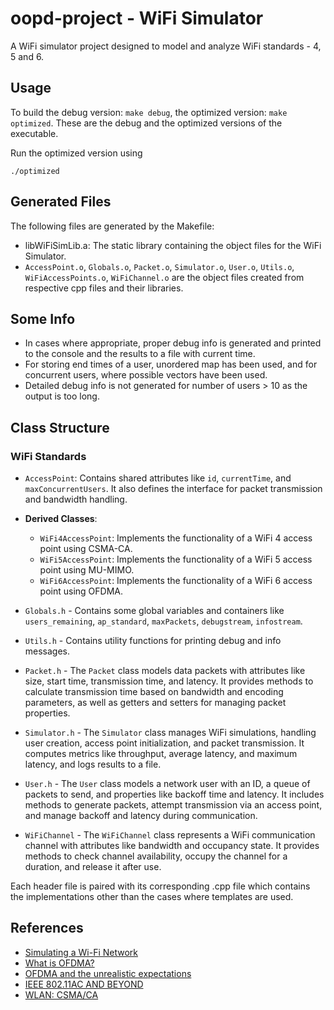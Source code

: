 # oopd-project - WiFi Simulator

A WiFi simulator project designed to model and analyze WiFi standards - 4, 5 and 6.

## Usage

To build the debug version: `make debug`, the optimized version: `make optimized`.
These are the debug and the optimized versions of the executable.

Run the optimized version using 

```shell
./optimized
```

## Generated Files

The following files are generated by the Makefile:

- libWiFiSimLib.a: The static library containing the object files for the WiFi Simulator.
- `AccessPoint.o`, `Globals.o`, `Packet.o`, `Simulator.o`, `User.o`, `Utils.o`, `WiFiAccessPoints.o`, `WiFiChannel.o` are the object files created from respective cpp files and their libraries.

## Some Info

- In cases where appropriate, proper debug info is generated and printed to the console and the results to a file with current time.
- For storing end times of a user, unordered map has been used, and for concurrent users, where possible vectors have been used.
- Detailed debug info is not generated for number of users > 10 as the output is too long.

## Class Structure

### WiFi Standards
- `AccessPoint`: Contains shared attributes like `id`, `currentTime`, and `maxConcurrentUsers`. It also defines the interface for packet transmission and bandwidth handling.

- **Derived Classes**:
    - `WiFi4AccessPoint`: Implements the functionality of a WiFi 4 access point using CSMA-CA.
    - `WiFi5AccessPoint`: Implements the functionality of a WiFi 5 access point using MU-MIMO.
    - `WiFi6AccessPoint`: Implements the functionality of a WiFi 6 access point using OFDMA.

- `Globals.h` - Contains some global variables and containers like `users_remaining`, `ap_standard`, `maxPackets`, `debugstream`, `infostream`.
- `Utils.h` - Contains utility functions for printing debug and info messages.
- `Packet.h` - The `Packet` class models data packets with attributes like size, start time, transmission time, and 
latency. It provides methods to calculate transmission time based on bandwidth and encoding parameters, as well as getters and setters for managing packet properties.
- `Simulator.h` - The `Simulator` class manages WiFi simulations, handling user creation, access point initialization, and packet transmission. It computes metrics like throughput, average latency, and maximum latency, and logs results to a file.
- `User.h` - The `User` class models a network user with an ID, a queue of packets to send, and properties like backoff time and latency. It includes methods to generate packets, attempt transmission via an access point, and manage backoff and latency during communication.
- `WiFiChannel` - The `WiFiChannel` class represents a WiFi communication channel with attributes like bandwidth and occupancy state. It provides methods to check channel availability, occupy the channel for a duration, and release it after use.

Each header file is paired with its corresponding .cpp file which contains the implementations other than the cases where templates are used.

## References
- [Simulating a Wi-Fi Network](http://vlabs.iitkgp.ac.in/ant/5/)
- [What is OFDMA?](https://www.cisco.com/c/en/us/products/wireless/what-is-ofdma.html)
- [OFDMA and the unrealistic expectations](https://www.cisco.com/c/en/us/products/wireless/what-is-ofdma.html)
- [IEEE 802.11AC AND BEYOND](https://www.eng.auburn.edu/~szm0001/papers/MC2R_Oct14.pdf)
- [WLAN: CSMA/CA](https://www.sharetechnote.com/html/Handbook_IP_Network_WiFi_CSMACA.html)